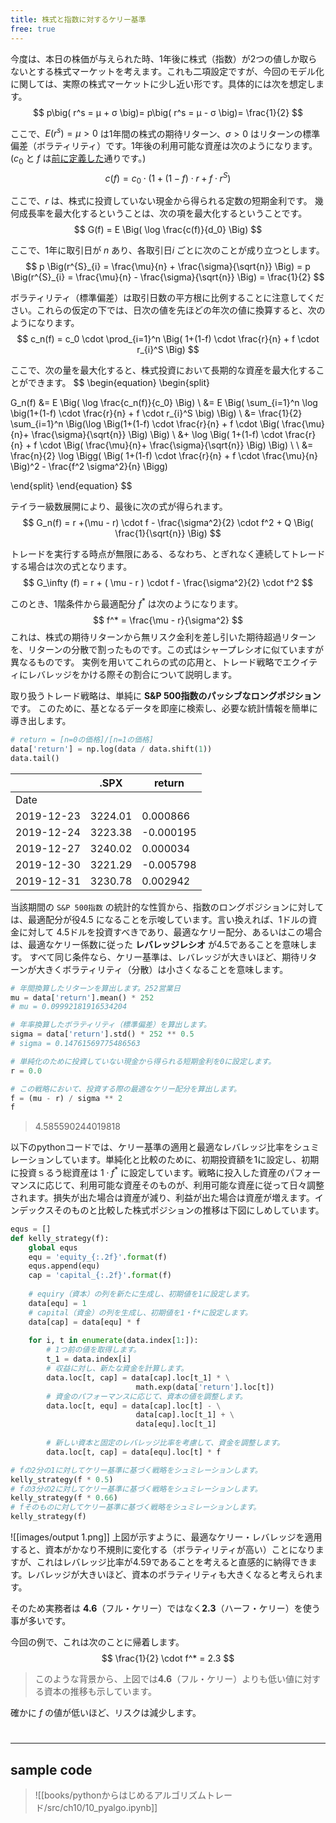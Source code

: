 ```yaml
---
title: 株式と指数に対するケリー基準
free: true
---
```

今度は、本日の株価が与えられた時、1年後に株式（指数）が2つの値しか取らないとする株式マーケットを考えます。これも二項設定ですが、今回のモデル化に関しては、実際の株式マーケットに少し近い形です。具体的には次を想定します。
$$
p\big( r^s = μ + σ \big)= p\big( r^s = μ - σ \big)= \frac{1}{2}
$$

ここで、$E\big(r^s\big)=μ>0$ は1年間の株式の期待リターン、$σ>0$ はリターンの標準偏差（ボラティリティ）です。1年後の利用可能な資産は次のようになります。($c_0$ と $f$ は[前に定義した](chap_10_1_1)通りです。)
$$
c(f) = c_0 \cdot \big(1+(1-f) \cdot r+f \cdot r^S \big)
$$

ここで、$r$ は、株式に投資していない現金から得られる定数の短期金利です。
幾何成長率を最大化するということは、次の項を最大化するということです。
$$
G(f) = E \Big( \log \frac{c(f)}{d_0} \Big)
$$

ここで、1年に取引日が $n$ あり、各取引日$i$ ごとに次のことが成り立つとします。
$$
p \Big(r^{S}_{i} = \frac{\mu}{n} + \frac{\sigma}{\sqrt{n}} \Big) =
p \Big(r^{S}_{i} = \frac{\mu}{n} - \frac{\sigma}{\sqrt{n}} \Big) =
\frac{1}{2}
$$

ボラティリティ（標準偏差）は取引日数の平方根に比例することに注意してください。これらの仮定の下では、日次の値を先ほどの年次の値に換算すると、次のようになります。
$$
c_n(f) = c_0 \cdot \prod_{i=1}^n \Big( 1+(1-f) \cdot \frac{r}{n} + f \cdot r_{i}^S \Big)
$$

ここで、次の量を最大化すると、株式投資において長期的な資産を最大化することができます。
$$
\begin{equation} 
\begin{split}

G_n(f) &= E \Big( \log \frac{c_n(f)}{c_0} \Big) \\
&= E \Big( \sum_{i=1}^n \log \big(1+(1-f) \cdot \frac{r}{n} + f \cdot r_{i}^S \big) \Big) \\
&= \frac{1}{2} \sum_{i=1}^n \Big(\log \Big(1+(1-f) \cdot \frac{r}{n} + f \cdot  \Big( \frac{\mu}{n}+ \frac{\sigma}{\sqrt{n}} \Big) \Big) \\
&+ \log \Big( 1+(1-f) \cdot \frac{r}{n} + f \cdot  \Big( \frac{\mu}{n}+ \frac{\sigma}{\sqrt{n}} \Big) \Big) \\
\\
&= \frac{n}{2} \log \Bigg( \Big( 1+(1-f) \cdot \frac{r}{n} + f \cdot \frac{\mu}{n}     \Big)^2 - \frac{f^2 \sigma^2}{n} \Bigg)

\end{split} 
\end{equation}
$$

テイラー級数展開により、最後に次の式が得られます。
$$
G_n(f) = r +(\mu - r) \cdot f - \frac{\sigma^2}{2} \cdot f^2 + Q \Big( \frac{1}{\sqrt{n}} \Big)
$$

トレードを実行する時点が無限にある、るなわち、とぎれなく連続してトレードする場合は次の式となります。
$$
G_\infty (f) = r + ( \mu - r ) \cdot f - \frac{\sigma^2}{2} \cdot f^2
$$

このとき、1階条件から最適配分 $f^*$ は次のようになります。
$$
f^* = \frac{\mu - r}{\sigma^2}
$$
これは、株式の期待リターンから無リスク金利を差し引いた期待超過リターンを、リターンの分散で割ったものです。この式はシャープレシオに似ていますが異なるものです。
実例を用いてこれらの式の応用と、トレード戦略でエクイティにレバレッジをかける際その割合について説明します。

取り扱うトレード戦略は、単純に **S&P 500指数のパッシブなロングポジション** です。
このために、基となるデータを即座に検索し、必要な統計情報を簡単に導き出します。
```python
# return = [n=0の価格]/[n=1の価格]
data['return'] = np.log(data / data.shift(1))
data.tail()
```

|            | .SPX    | return    |
| ---------- | ------- | --------- |
| Date       |         |           |
| 2019-12-23 | 3224.01 | 0.000866  |
| 2019-12-24 | 3223.38 | -0.000195 |
| 2019-12-27 | 3240.02 | 0.000034  |
| 2019-12-30 | 3221.29 | -0.005798 |
| 2019-12-31 | 3230.78 | 0.002942  |
当該期間の `S&P 500指数` の統計的な性質から、指数のロングポジションに対しては、最適配分が役4.5 になることを示唆しています。言い換えれば、1ドルの資金に対して 4.5ドルを投資すべきであり、最適なケリー配分、あるいはこの場合は、最適なケリー係数に従った **レバレッジレシオ** が4.5であることを意味します。
すべて同じ条件なら、ケリー基準は、レバレッジが大きいほど、期待リターンが大きくボラティリティ（分散）は小さくなることを意味します。
```python
# 年間換算したリターンを算出します。252営業日
mu = data['return'].mean() * 252
# mu = 0.09992181916534204

# 年率換算したボラティリティ（標準偏差）を算出します。
sigma = data['return'].std() * 252 ** 0.5
# sigma = 0.14761569775486563

# 単純化のために投資していない現金から得られる短期金利を0に設定します。
r = 0.0

# この戦略において、投資する際の最適なケリー配分を算出します。
f = (mu - r) / sigma ** 2
f
```
> 4.585590244019818

以下のpythonコードでは、ケリー基準の適用と最適なレバレッジ比率をシュミレーションしています。単純化と比較のために、初期投資額を1に設定し、初期に投資ｓるう総資産は $1 \cdot f^*$ に設定しています。戦略に投入した資産のパフォーマンスに応じて、利用可能な資産そのものが、利用可能な資産に従って日々調整されます。損失が出た場合は資産が減り、利益が出た場合は資産が増えます。インデックスそのものと比較した株式ポジションの推移は下図にしめしています。 
```python
equs = []
def kelly_strategy(f):
    global equs
    equ = 'equity_{:.2f}'.format(f)
    equs.append(equ)
    cap = 'capital_{:.2f}'.format(f)
    
    # equiry（資本）の列を新たに生成し、初期値を1に設定します。
    data[equ] = 1
    # capital（資金）の列を生成し、初期値を1・f*に設定します。
    data[cap] = data[equ] * f
    
    for i, t in enumerate(data.index[1:]):
	    # 1つ前の値を取得します。
        t_1 = data.index[i] 
        # 収益に対し、新たな資金を計算します。
        data.loc[t, cap] = data[cap].loc[t_1] * \
                            math.exp(data['return'].loc[t])
		# 資金のパフォーマンスに応じて、資本の値を調整します。                            
        data.loc[t, equ] = data[cap].loc[t] - \
                            data[cap].loc[t_1] + \
                            data[equ].loc[t_1]
                            
		# 新しい資本と固定のレバレッジ比率を考慮して、資金を調整します。
        data.loc[t, cap] = data[equ].loc[t] * f

# fの2分の1に対してケリー基準に基づく戦略をシュミレーションします。
kelly_strategy(f * 0.5)
# fの3分の2に対してケリー基準に基づく戦略をシュミレーションします。
kelly_strategy(f * 0.66)
# fそのものに対してケリー基準に基づく戦略をシュミレーションします。
kelly_strategy(f)
```

![[images/output 1.png]]
上図が示すように、最適なケリー・レバレッジを適用すると、資本がかなり不規則に変化する（ボラティリティが高い）ことになりますが、これはレバレッジ比率が4.59であることを考えると直感的に納得できます。レバレッジが大きいほど、資本のボラティリティも大きくなると考えられます。

そのため実務者は **4.6**（フル・ケリー）ではなく**2.3**（ハーフ・ケリー）を使う事が多いです。

今回の例で、これは次のことに帰着します。
$$
\frac{1}{2} \cdot f^* = 2.3
$$
>このような背景から、上図では**4.6**（フル・ケリー）よりも低い値に対する資本の推移も示しています。

確かに $f$ の値が低いほど、リスクは減少します。

#
---
## sample code
>![[books/pythonからはじめるアルゴリズムトレード/src/ch10/10_pyalgo.ipynb]]